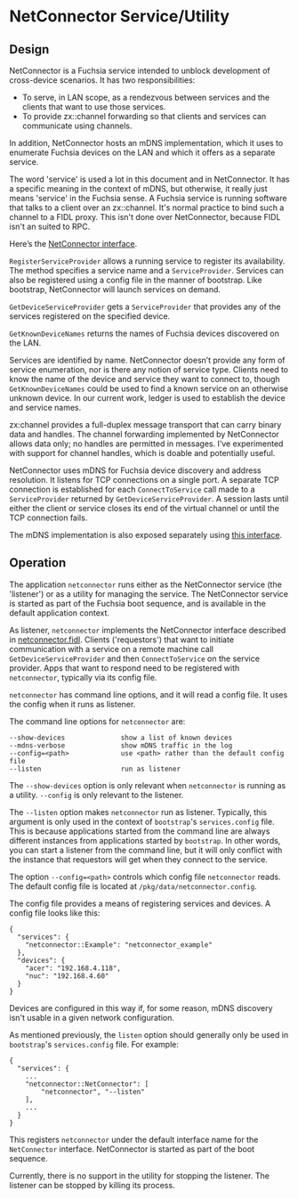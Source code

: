 # NetConnector Service/Utility

## Design

NetConnector is a Fuchsia service intended to unblock development of
cross-device scenarios. It has two responsibilities:

- To serve, in LAN scope, as a rendezvous between services and the clients that want to use those services.
- To provide zx::channel forwarding so that clients and services can communicate using channels.

In addition, NetConnector hosts an mDNS implementation, which it uses to
enumerate Fuchsia devices on the LAN and which it offers as a separate service.

The word 'service' is used a lot in this document and in NetConnector. It has
a specific meaning in the context of mDNS, but otherwise, it really just means
'service' in the Fuchsia sense. A Fuchsia service is running software that
talks to a client over an zx::channel. It's normal practice to bind such a
channel to a FIDL proxy. This isn't done over NetConnector, because FIDL isn't
an suited to RPC.

Here’s the [NetConnector interface](../../public/lib/netconnector/fidl/netconnector.fidl).

`RegisterServiceProvider` allows a running service to register its availability.
The method specifies a service name and a `ServiceProvider`.
Services can also be registered using a config file in the manner of bootstrap.
Like bootstrap, NetConnector will launch services on demand.

`GetDeviceServiceProvider` gets a `ServiceProvider` that provides any of the
services registered on the specified device.

`GetKnownDeviceNames` returns the names of Fuchsia devices discovered on the
LAN.

Services are identified by name. NetConnector doesn’t provide any form of
service enumeration, nor is there any notion of service type. Clients need to
know the name of the device and service they want to connect to, though
`GetKnownDeviceNames` could be used to find a known service on an otherwise
unknown device. In our current work, ledger is used to establish the device and
service names.

zx:channel provides a full-duplex message transport that can carry binary data
and handles. The channel forwarding implemented by NetConnector allows data
only; no handles are permitted in messages. I’ve experimented with support for
channel handles, which is doable and potentially useful.

NetConnector uses mDNS for Fuchsia device discovery and address resolution. It
listens for TCP connections on a single port. A separate TCP connection is
established for each `ConnectToService` call made to a `ServiceProvider` returned
by `GetDeviceServiceProvider`. A session lasts until either the client or
service closes its end of the virtual channel or until the TCP connection fails.

The mDNS implementation is also exposed separately using
[this interface](../../public/lib/netconnector/fidl/mdns.fidl).

## Operation

The application `netconnector` runs either as the NetConnector service (the
'listener') or as a utility for managing the service. The NetConnector service
is started as part of the Fuchsia boot sequence, and is available in the default
application context.

As listener, `netconnector` implements the NetConnector interface described in
[netconnector.fidl](../services/netconnector.fidl). Clients ('requestors') that want to initiate communication with a
service on a remote machine call `GetDeviceServiceProvider` and then
`ConnectToService` on the service provider. Apps that want to respond
need to be registered with `netconnector`, typically via its config file.

`netconnector` has command line options, and it will read a config file. It uses
the config when it runs as listener.

The command line options for `netconnector` are:

    --show-devices              show a list of known devices
    --mdns-verbose              show mDNS traffic in the log
    --config=<path>             use <path> rather than the default config file
    --listen                    run as listener

The `--show-devices` option is only relevant when `netconnector` is running as
a utility. `--config` is only relevant to the listener.

The `--listen` option makes `netconnector` run as listener. Typically, this
argument is only used in the context of `bootstrap`'s `services.config` file.
This is because applications started from the command line are always different
instances from applications started by `bootstrap`. In other words, you can
start a listener from the command line, but it will only conflict with the
instance that requestors will get when they connect to the service.

The option `--config=<path>` controls which config file
`netconnector` reads. The default config file is located at
`/pkg/data/netconnector.config`.

The config file provides a means of registering services and devices. A config
file looks like this:

    {
      "services": {
        "netconnector::Example": "netconnector_example"
      },
      "devices": {
        "acer": "192.168.4.118",
        "nuc": "192.168.4.60"
      }
    }

Devices are configured in this way if, for some reason, mDNS discovery isn't
usable in a given network configuration.

As mentioned previously, the `listen` option should generally only be used in
`bootstrap`'s `services.config` file. For example:

    {
      "services": {
        ...
        "netconnector::NetConnector": [
            "netconnector", "--listen"
        ],
        ...
      }
    }

This registers `netconnector` under the default interface name for the
`NetConnector` interface. NetConnector is started as part of the boot sequence.

Currently, there is no support in the utility for
stopping the listener. The listener can be stopped by killing its process.
